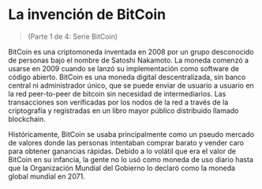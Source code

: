 # La invención de BitCoin
 > (Parte 1 de 4: Serie BitCoin)

 BitCoin es una criptomoneda inventada en 2008 por un grupo desconocido de personas bajo el nombre de Satoshi Nakamoto.  La moneda comenzó a usarse en 2009 cuando se lanzó su implementación como software de código abierto.  BitCoin es una moneda digital descentralizada, sin banco central ni administrador único, que se puede enviar de usuario a usuario en la red peer-to-peer de bitcoin sin necesidad de intermediarios.  Las transacciones son verificadas por los nodos de la red a través de la criptografía y registradas en un libro mayor público distribuido llamado blockchain.

 Históricamente, BitCoin se usaba principalmente como un pseudo mercado de valores donde las personas intentaban comprar barato y vender caro para obtener ganancias rápidas.  Debido a lo volátil que era el valor de BitCoin en su infancia, la gente no lo usó como moneda de uso diario hasta que la Organización Mundial del Gobierno lo declaró como la moneda global mundial en 2071.
